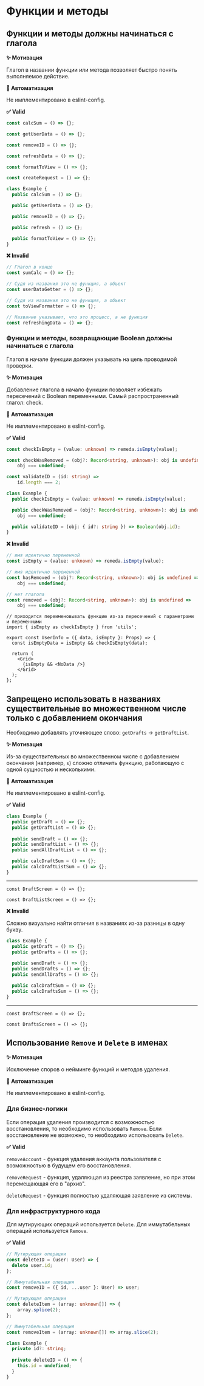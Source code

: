 # Функции и методы

## Функции и методы должны начинаться с глагола

**✨ Мотивация**

Глагол в названии функции или метода позволяет быстро понять выполняемое действие.

**🤖 Автоматизация**

Не имплементировано в eslint-config.

**✅ Valid**

```ts
const calcSum = () => {};

const getUserData = () => {};

const removeID = () => {};

const refreshData = () => {};

const formatToView = () => {};

const createRequest = () => {};
```

```ts
class Example {
  public calcSum = () => {};

  public getUserData = () => {};

  public removeID = () => {};

  public refresh = () => {};

  public formatToView = () => {};
}
```

**❌ Invalid**
```ts
// Глагол в конце
const sumCalc = () => {};

// Судя из названия это не функция, а объект
const userDataGetter = () => {};

// Судя из названия это не функция, а объект
const toViewFormatter = () => {};

// Название указывает, что это процесс, а не функция
const refreshingData = () => {};
```

### Функции и методы, возвращающие Boolean должны начинаться с глагола

Глагол в начале функции должен указывать на цель проводимой проверки.

**✨ Мотивация**

Добавление глагола в начало функции позволяет избежать пересечений с Boolean переменными.
Самый распространенный глагол: check.

**🤖 Автоматизация**

Не имплементировано в eslint-config.

**✅ Valid**

```ts
const checkIsEmpty = (value: unknown) => remeda.isEmpty(value);

const checkWasRemoved = (obj?: Record<string, unknown>): obj is undefined =>
    obj === undefined;

const validateID = (id: string) =>
    id.length === 2;
```

```ts
class Example {
  public checkIsEmpty = (value: unknown) => remeda.isEmpty(value);

  public checkWasRemoved = (obj?: Record<string, unknown>): obj is undefined =>
    obj === undefined;

  public validateID = (obj: { id?: string }) => Boolean(obj.id);
}
```

**❌ Invalid**

```ts
// имя идентично переменной
const isEmpty = (value: unknown) => remeda.isEmpty(value);

// имя идентично переменной
const hasRemoved = (obj?: Record<string, unknown>): obj is undefined =>
    obj === undefined;

// нет глагола
const removed = (obj?: Record<string, unknown>): obj is undefined =>
    obj === undefined;
```

```tsx
// приходится переименовывать функцию из-за пересечений с параметрами и переменными
import { isEmpty as checkIsEmpty } from 'utils';

export const UserInfo = ({ data, isEmpty }: Props) => {
  const isEmptyData = isEmpty && checkIsEmpty(data);

  return (
    <Grid>
      {isEmpty && <NoData />}
    </Grid>
  );
};
```

## Запрещено использовать в названиях существительные во множественном числе только с добавлением окончания

Необходимо добавлять уточняющее слово: `getDrafts` -> `getDraftList`.

**✨ Мотивация**

Из-за существительных во множественном числе с добавлением окончания (например, `s`) сложно отличить функцию, работающую с одной сущностью и несколькими.

**🤖 Автоматизация**

Не имплементировано в eslint-config.

**✅ Valid**

```ts
class Example {
  public getDraft = () => {};
  public getDraftList = () => {};
  
  public sendDraft = () => {};
  public sendDraftList = () => {};
  public sendAllDraftList = () => {};

  public calcDraftSum = () => {};
  public calcDraftListSum = () => {};
}
```

---

```tsx
const DraftScreen = () => {};

const DraftListScreen = () => {};
```

**❌ Invalid**

Сложно визуально найти отличия в названиях из-за разницы в одну букву.

```ts
class Example {
  public getDraft = () => {};
  public getDrafts = () => {};
  
  public sendDraft = () => {};
  public sendDrafts = () => {};
  public sendAllDrafts = () => {};

  public calcDraftSum = () => {};
  public calcDraftsSum = () => {};
}
```

---

```tsx
const DraftScreen = () => {};

const DraftsScreen = () => {};
```

## Использование `Remove` и `Delete` в именах

**✨ Мотивация**

Исключение споров о нейминге функций и методов удаления.

**🤖 Автоматизация**

Не имплементировано в eslint-config.

### Для бизнес-логики

Если операция удаления производится с возможностью восстановления, то необходимо использовать `Remove`.
Если восстановление не возможно, то необходимо использовать `Delete`.

**✅ Valid**

`removeAccount` - функция удаления аккаунта пользователя с возможностью в будущем его восстановления.

`removeRequest` - функция, удаляющая из реестра заявление, но при этом перемещающая его в "архив".

`deleteRequest` - функция полностью удаляющая заявление из системы.

### Для инфраструктурного кода

Для мутирующих операций используется `Delete`.
Для иммутабельных операций используется `Remove`.

**✅ Valid**

```ts
// Мутирующая операции
const deleteID = (user: User) => {
  delete user.id;
};

// Иммутабельная операция
const removeID = ({ id, ...user }: User) => user;

// Мутирующая операции
const deleteItem = (array: unknown[]) => {
    array.splice(2);
};

// Иммутабельная операция
const removeItem = (array: unknown[]) => array.slice(2);
```

```ts
class Example {
  private id?: string;
  
  private deleteID = () => {
    this.id = undefined;
  }
}
```
